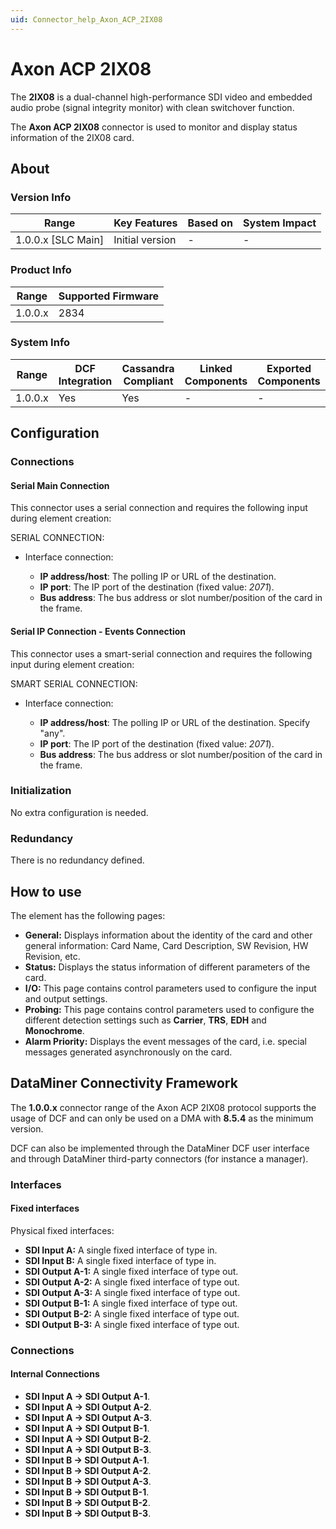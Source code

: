 ```yaml
---
uid: Connector_help_Axon_ACP_2IX08
---
```


# Axon ACP 2IX08

The **2IX08** is a dual-channel high-performance SDI video and embedded audio probe (signal integrity monitor) with clean switchover function.

The **Axon ACP 2IX08** connector is used to monitor and display status information of the 2IX08 card.

## About

### Version Info

| Range                | Key Features     | Based on     | System Impact     |
|----------------------|------------------|--------------|-------------------|
| 1.0.0.x \[SLC Main\] | Initial version  | \-           | \-                |

### Product Info

| Range     | Supported Firmware     |
|-----------|------------------------|
| 1.0.0.x   | 2834                   |

### System Info

| Range     | DCF Integration     | Cassandra Compliant     | Linked Components     | Exported Components     |
|-----------|---------------------|-------------------------|-----------------------|-------------------------|
| 1.0.0.x   | Yes                 | Yes                     | \-                    | \-                      |

## Configuration

### Connections

#### Serial Main Connection

This connector uses a serial connection and requires the following input during element creation:

SERIAL CONNECTION:

- Interface connection:

  - **IP address/host**: The polling IP or URL of the destination.
  - **IP port**: The IP port of the destination (fixed value: *2071*).
  - **Bus address**: The bus address or slot number/position of the card in the frame.

#### Serial IP Connection - Events Connection

This connector uses a smart-serial connection and requires the following input during element creation:

SMART SERIAL CONNECTION:

- Interface connection:

  - **IP address/host**: The polling IP or URL of the destination. Specify "any".
  - **IP port**: The IP port of the destination (fixed value: *2071*).
  - **Bus address**: The bus address or slot number/position of the card in the frame.

### Initialization

No extra configuration is needed.

### Redundancy

There is no redundancy defined.

## How to use

The element has the following pages:

- **General:** Displays information about the identity of the card and other general information: Card Name, Card Description, SW Revision, HW Revision, etc.
- **Status:** Displays the status information of different parameters of the card.
- **I/O:** This page contains control parameters used to configure the input and output settings.
- **Probing:** This page contains control parameters used to configure the different detection settings such as **Carrier**, **TRS**, **EDH** and **Monochrome**.
- **Alarm Priority:** Displays the event messages of the card, i.e. special messages generated asynchronously on the card.

## DataMiner Connectivity Framework

The **1.0.0.x** connector range of the Axon ACP 2IX08 protocol supports the usage of DCF and can only be used on a DMA with **8.5.4** as the minimum version.

DCF can also be implemented through the DataMiner DCF user interface and through DataMiner third-party connectors (for instance a manager).

### Interfaces

#### Fixed interfaces

Physical fixed interfaces:

- **SDI Input A:** A single fixed interface of type in.
- **SDI Input B:** A single fixed interface of type in.
- **SDI Output A-1:** A single fixed interface of type out.
- **SDI Output A-2:** A single fixed interface of type out.
- **SDI Output A-3:** A single fixed interface of type out.
- **SDI Output B-1:** A single fixed interface of type out.
- **SDI Output B-2:** A single fixed interface of type out.
- **SDI Output B-3:** A single fixed interface of type out.

### Connections

#### Internal Connections

- **SDI Input A -\> SDI Output A-1**.
- **SDI Input A -\> SDI Output A-2**.
- **SDI Input A -\> SDI Output A-3**.
- **SDI Input A -\> SDI Output B-1**.
- **SDI Input A -\> SDI Output B-2**.
- **SDI Input A -\> SDI Output B-3**.
- **SDI Input B -\> SDI Output A-1**.
- **SDI Input B -\> SDI Output A-2**.
- **SDI Input B -\> SDI Output A-3**.
- **SDI Input B -\> SDI Output B-1**.
- **SDI Input B -\> SDI Output B-2**.
- **SDI Input B -\> SDI Output B-3**.
